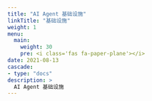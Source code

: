 ```yaml
---
title: "AI Agent 基础设施"
linkTitle: "基础设施"
weight: 1
menu:
  main:
    weight: 30
    pre: <i class='fas fa-paper-plane'></i>
date: 2021-08-13
cascade:
- type: "docs"
description: >
  AI Agent 基础设施
---
```



